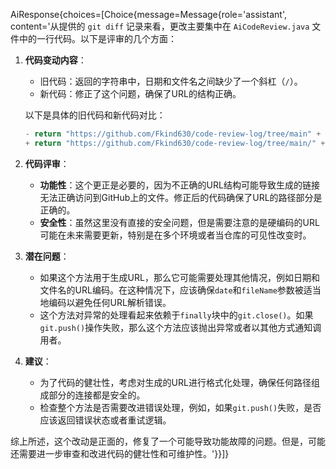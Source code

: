 AiResponse{choices=[Choice{message=Message{role='assistant', content='从提供的 `git diff` 记录来看，更改主要集中在 `AiCodeReview.java` 文件中的一行代码。以下是评审的几个方面：

1. **代码变动内容**：
   - 旧代码：返回的字符串中，日期和文件名之间缺少了一个斜杠（`/`）。
   - 新代码：修正了这个问题，确保了URL的结构正确。

   以下是具体的旧代码和新代码对比：
   ```java
   - return "https://github.com/Fkind630/code-review-log/tree/main" + date + "/" + fileName;
   + return "https://github.com/Fkind630/code-review-log/tree/main/" + date + "/" + fileName;
   ```

2. **代码评审**：
   - **功能性**：这个更正是必要的，因为不正确的URL结构可能导致生成的链接无法正确访问到GitHub上的文件。修正后的代码确保了URL的路径部分是正确的。
   - **安全性**：虽然这里没有直接的安全问题，但是需要注意的是硬编码的URL可能在未来需要更新，特别是在多个环境或者当仓库的可见性改变时。

3. **潜在问题**：
   - 如果这个方法用于生成URL，那么它可能需要处理其他情况，例如日期和文件名的URL编码。在这种情况下，应该确保`date`和`fileName`参数被适当地编码以避免任何URL解析错误。
   - 这个方法对异常的处理看起来依赖于`finally`块中的`git.close()`。如果`git.push()`操作失败，那么这个方法应该抛出异常或者以其他方式通知调用者。

4. **建议**：
   - 为了代码的健壮性，考虑对生成的URL进行格式化处理，确保任何路径组成部分的连接都是安全的。
   - 检查整个方法是否需要改进错误处理，例如，如果`git.push()`失败，是否应该返回错误状态或者重试逻辑。

综上所述，这个改动是正面的，修复了一个可能导致功能故障的问题。但是，可能还需要进一步审查和改进代码的健壮性和可维护性。'}}]}